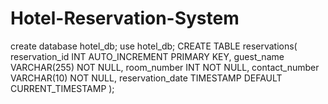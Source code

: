 # Hotel-Reservation-System

 create database hotel_db;
 use hotel_db;
  CREATE TABLE reservations(
    reservation_id INT AUTO_INCREMENT PRIMARY KEY,
    guest_name VARCHAR(255) NOT NULL,
    room_number INT NOT NULL,
    contact_number VARCHAR(10) NOT NULL,
    reservation_date TIMESTAMP DEFAULT CURRENT_TIMESTAMP
    );

    
 
